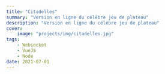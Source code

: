 ```yaml
---
title: "Citadelles"
summary: "Version en ligne du célèbre jeu de plateau"
description: "Version en ligne du célèbre jeu de plateau"
cover:
    image: "projects/img/citadelles.jpg"
tags:
    - Websocket
    - VueJS
    - Node
date: 2021-07-01
---
```

